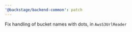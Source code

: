 ```yaml
---
'@backstage/backend-common': patch
---
```


Fix handling of bucket names with dots, in `AwsS3UrlReader`
